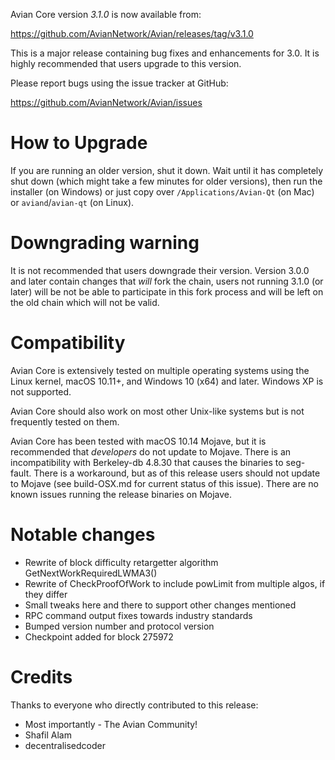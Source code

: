 Avian Core version *3.1.0* is now available from:

  <https://github.com/AvianNetwork/Avian/releases/tag/v3.1.0>

This is a major release containing bug fixes and enhancements for 3.0.  It is highly recommended that users 
upgrade to this version.

Please report bugs using the issue tracker at GitHub:

  <https://github.com/AvianNetwork/Avian/issues>

How to Upgrade
==============

If you are running an older version, shut it down. Wait until it has completely
shut down (which might take a few minutes for older versions), then run the 
installer (on Windows) or just copy over `/Applications/Avian-Qt` (on Mac)
or `aviand`/`avian-qt` (on Linux).

Downgrading warning
==============

It is not recommended that users downgrade their version.  Version 3.0.0 and later contain
changes that *will* fork the chain, users not running 3.1.0 (or later) will be not
be able to participate in this fork process and will be left on the old chain which 
will not be valid.

Compatibility
==============

Avian Core is extensively tested on multiple operating systems using
the Linux kernel, macOS 10.11+, and Windows 10 (x64) and later. Windows XP is not supported.

Avian Core should also work on most other Unix-like systems but is not
frequently tested on them.

Avian Core has been tested with macOS 10.14 Mojave, but it is recommended that *developers*
do not update to Mojave.  There is an incompatibility with Berkeley-db 4.8.30 that causes
the binaries to seg-fault.  There is a workaround, but as of this release users should
not update to Mojave (see build-OSX.md for current status of this issue).  There are no
known issues running the release binaries on Mojave.

Notable changes
==============
- Rewrite of block difficulty retargetter algorithm GetNextWorkRequiredLWMA3()
- Rewrite of CheckProofOfWork to include powLimit from multiple algos, if they differ
- Small tweaks here and there to support other changes mentioned
-  RPC command output fixes towards industry standards
- Bumped version number and protocol version
- Checkpoint added for block 275972

Credits
==============

Thanks to everyone who directly contributed to this release:

- Most importantly - The Avian Community!
- Shafil Alam
- decentralisedcoder
